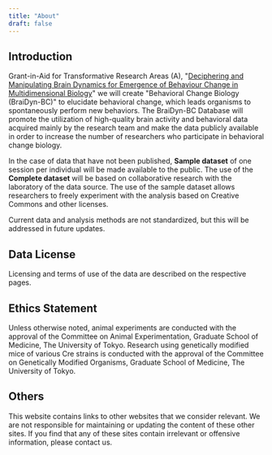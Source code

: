 ```yaml
---
title: "About"
draft: false
---
```


## Introduction

Grant-in-Aid for Transformative Research Areas (A), "[Deciphering and Manipulating Brain Dynamics for Emergence of Behaviour Change in Multidimensional Biology](https://braidyn-bc.jp/)" we will create "Behavioral Change Biology (BraiDyn-BC)" to elucidate behavioral change, which leads organisms to spontaneously perform new behaviors. The BraiDyn-BC Database will promote the utilization of high-quality brain activity and behavioral data acquired mainly by the research team and make the data publicly available in order to increase the number of researchers who participate in behavioral change biology.

In the case of data that have not been published, **Sample dataset** of one session per individual will be made available to the public. The use of the **Complete dataset** will be based on collaborative research with the laboratory of the data source. The use of the sample dataset allows researchers to freely experiment with the analysis based on Creative Commons and other licenses.

Current data and analysis methods are not standardized, but this will be addressed in future updates.

## Data License

Licensing and terms of use of the data are described on the respective pages.

## Ethics Statement

Unless otherwise noted, animal experiments are conducted with the approval of the Committee on Animal Experimentation, Graduate School of Medicine, The University of Tokyo. Research using genetically modified mice of various Cre strains is conducted with the approval of the Committee on Genetically Modified Organisms, Graduate School of Medicine, The University of Tokyo.



## Others

This website contains links to other websites that we consider relevant. We are not responsible for maintaining or updating the content of these other sites. If you find that any of these sites contain irrelevant or offensive information, please contact us.
